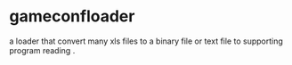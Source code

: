 gameconfloader
==============

a loader that convert many xls files to a binary file or text file to supporting program reading .
